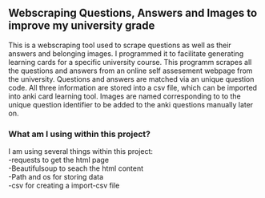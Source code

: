 
## Webscraping Questions, Answers and Images to improve my university grade

This is a webscraping tool used to scrape questions as well as their answers and belonging images. I programmed it to 
facilitate generating learning cards for a specific university course. This programm scrapes all the questions
and answers from an online self assesement webpage from the university.
Questions and answers are matched via an unique question code. All three information are stored into a 
csv file, which can be imported into anki card learning tool. 
Images are named corresponding to to the unique question identifier to be added to the anki questions
manually later on. 

### What am I using within this project?
I am using several things within this project:
<br>-requests to get the html page
<br>-Beautifulsoup to seach the html content
<br>-Path and os for storing data
<br>-csv for creating a import-csv file


